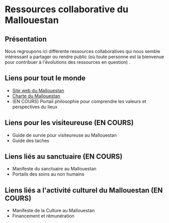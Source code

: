 # Ressources collaborative du Mallouestan
## Présentation
Nous regroupons ici différente ressources collaboratives qui nous semble intéressant a partager ou rendre public (où toute personne est la bienvenue pour contribuer à l'évolutions des ressources en question) . 

## Liens pour tout le monde
- [Site web du Mallouestan](https://mallouestan.org/)
- [Charte du Mallouestan](https://association-mallouestan.github.io/Mallouestan/Manuel%20des%20chercheur-ses%20Mallouestanais-es)
- (EN COURS) Portail philosophie pour comprendre les valeurs et perspectives du lieux

## Liens pour les visiteureuse (EN COURS)
- Guide de survie pour visiteureuse au Mallouestan
- Guide des taches

## Liens liés au sanctuaire (EN COURS)
- Manifeste du sanctuaire au Mallouestan
- Portails des soins au non humains 

## Liens liés a l'activité culturel du Mallouestan (EN COURS)
- Manifeste de la Culture au Mallouestan
- Financement et rémunération